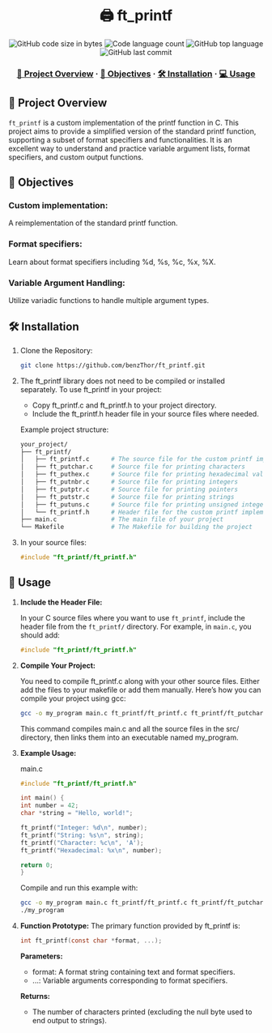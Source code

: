 <h1 align="center">
  🖨️ ft_printf
</h1>

<p align="center">
	<img alt="GitHub code size in bytes" src="https://img.shields.io/github/languages/code-size/benzThor/ft_printf?color=red" />
	<img alt="Code language count" src="https://img.shields.io/github/languages/count/benzThor/ft_printf?color=yellow" />
	<img alt="GitHub top language" src="https://img.shields.io/github/languages/top/benzThor/ft_printf?color=blue" />
	<img alt="GitHub last commit" src="https://img.shields.io/github/last-commit/benzThor/ft_printf?color=green" />
</p>

<h3 align="center">
	<a href="#-project-overview">📝 Project Overview</a>
	<span> · </span>
	<a href="#-objectives">🎯 Objectives</a>
  <span> · </span>
	<a href="#️-installation">🛠️ Installation</a>
	<span> · </span>
	<a href="#-usage">💻 Usage</a>
</h3>

## 📝 Project Overview

`ft_printf` is a custom implementation of the printf function in C. 
This project aims to provide a simplified version of the standard printf function, supporting a subset of format specifiers and functionalities. 
It is an excellent way to understand and practice variable argument lists, format specifiers, and custom output functions.

## 🎯 Objectives

### Custom implementation:

A reimplementation of the standard printf function.

### Format specifiers:

Learn about format specifiers including %d, %s, %c, %x, %X.

### Variable Argument Handling: 

Utilize variadic functions to handle multiple argument types.

## 🛠️ Installation

1. Clone the Repository:
    ```bash
    git clone https://github.com/benzThor/ft_printf.git
    ```
  
2. The ft_printf library does not need to be compiled or installed separately. To use ft_printf in your project:
   - Copy ft_printf.c and ft_printf.h to your project directory.
   - Include the ft_printf.h header file in your source files where needed.
   
   Example project structure:
    ```bash
    your_project/
    ├── ft_printf/
    │   ├── ft_printf.c      # The source file for the custom printf implementation
    │   ├── ft_putchar.c     # Source file for printing characters
    │   ├── ft_puthex.c      # Source file for printing hexadecimal values
    │   ├── ft_putnbr.c      # Source file for printing integers
    │   ├── ft_putptr.c      # Source file for printing pointers
    │   ├── ft_putstr.c      # Source file for printing strings
    │   ├── ft_putuns.c      # Source file for printing unsigned integers
    │   └── ft_printf.h      # Header file for the custom printf implementation
    ├── main.c               # The main file of your project
    └── Makefile             # The Makefile for building the project
    ```
4. In your source files:

    ```c
    #include "ft_printf/ft_printf.h"
    ```

## 🚀 Usage

1. **Include the Header File:**

   In your C source files where you want to use `ft_printf`, include the header file from the `ft_printf/` directory. For example, in `main.c`, you should add:
   
   ```c
   #include "ft_printf/ft_printf.h"
   ```

2. **Compile Your Project:**

   You need to compile ft_printf.c along with your other source files. Either add the files to your makefile or add them manually. Here’s how you can compile your project using gcc:
   
   ```bash
   gcc -o my_program main.c ft_printf/ft_printf.c ft_printf/ft_putchar.c ft_printf/ft_puthex.c ft_printf/ft_putnbr.c ft_printf/ft_putptr.c ft_printf/ft_putstr.c ft_printf/ft_putuns.c
   ```
   
   This command compiles main.c and all the source files in the src/ directory, then links them into an executable named my_program.

3. **Example Usage:**

   main.c
      
    ```c
    #include "ft_printf/ft_printf.h"

    int main() {
    int number = 42;
    char *string = "Hello, world!";
    
    ft_printf("Integer: %d\n", number);
    ft_printf("String: %s\n", string);
    ft_printf("Character: %c\n", 'A');
    ft_printf("Hexadecimal: %x\n", number);
    
    return 0;
    }
   ```

   Compile and run this example with:
   
   ```bash
   gcc -o my_program main.c ft_printf/ft_printf.c ft_printf/ft_putchar.c ft_printf/ft_puthex.c ft_printf/ft_putnbr.c ft_printf/ft_putptr.c ft_printf/ft_putstr.c ft_printf/ft_putuns.c
   ./my_program
   ```

   

5. **Function Prototype:**
   The primary function provided by ft_printf is:
   
   ```c
   int ft_printf(const char *format, ...);
   ```
   
   **Parameters:**
   
   - format: A format string containing text and format specifiers.
   - ...: Variable arguments corresponding to format specifiers.
  
   **Returns:**
   - The number of characters printed (excluding the null byte used to end output to strings).
